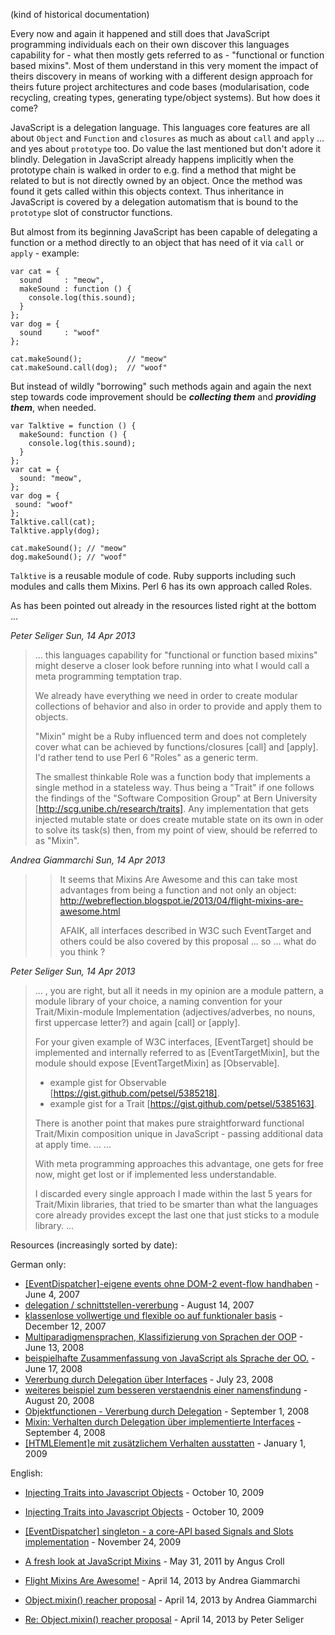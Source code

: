 (kind of historical documentation)


Every now and again it happened and still does that JavaScript programming individuals each on their own discover
this languages capability for - what then mostly gets referred to as - "functional or function based mixins".
Most of them understand in this very moment the impact of theirs discovery in means of working with a different
design approach for theirs future project architectures and code bases (modularisation, code recycling, creating
types, generating type/object systems). But how does it come?


JavaScript is a delegation language. This languages core features are all about `Object` and `Function` and
`closures` as much as about `call` and `apply` ... and yes about `prototype` too. Do value the last mentioned
but don't adore it blindly. Delegation in JavaScript already happens implicitly when the prototype chain is
walked in order to e.g. find a method that might be related to but is not directly owned by an object. Once the
method was found it gets called within this objects context. Thus inheritance in JavaScript is covered by a
delegation automatism that is bound to the `prototype` slot of constructor functions.

But almost from its beginning JavaScript has been capable of delegating a function or a method directly to
an object that has need of it via `call` or `apply` - example:

```
var cat = {
  sound     : "meow",
  makeSound : function () {
    console.log(this.sound);
  }
};
var dog = {
  sound     : "woof"
};

cat.makeSound();          // "meow"
cat.makeSound.call(dog);  // "woof"
```

But instead of wildly "borrowing" such methods again and again the next step towards code improvement should
be ***collecting them*** and ***providing them***, when needed.

```
var Talktive = function () {
  makeSound: function () {
    console.log(this.sound);
  }
};
var cat = {
  sound: "meow",
};
var dog = {
 sound: "woof"
};
Talktive.call(cat);
Talktive.apply(dog);

cat.makeSound(); // "meow"
dog.makeSound(); // "woof"
```

`Talktive` is a reusable module of code. Ruby supports including such modules and calls them Mixins. Perl 6 has
its own approach called Roles.


As has been pointed out already in the resources listed right at the bottom ...

*Peter Seliger Sun, 14 Apr 2013*
> ... this languages capability for "functional or function based mixins" might deserve a closer look before running
> into what I would call a meta programming temptation trap.
>
> We already have everything we need in order to create modular collections of behavior and also in order to provide
> and apply them to objects.
>
> "Mixin" might be a Ruby influenced term and does not completely cover what can be achieved by functions/closures
> [call] and [apply]. I'd rather tend to use Perl 6 "Roles" as a generic term.
>
> The smallest thinkable Role was a function body that implements a single method in a stateless way. Thus being
> a "Trait" if one follows the findings of the "Software Composition Group" at Bern University [http://scg.unibe.ch/research/traits].
> Any implementation that gets injected mutable state or does create mutable state on its own in oder to solve its
> task(s) then, from my point of view, should be referred to as "Mixin".
>

*Andrea Giammarchi Sun, 14 Apr 2013*

> > It seems that Mixins Are Awesome and this can take most advantages from being a function and not only an object:
> > http://webreflection.blogspot.ie/2013/04/flight-mixins-are-awesome.html
> >
> > AFAIK, all interfaces described in W3C such EventTarget and others could be also covered by this proposal
> > ... so ... what do you think ?
>

*Peter Seliger Sun, 14 Apr 2013*

> ... , you are right, but all it needs in my opinion are a module pattern, a module library of your choice,
> a naming convention for your Trait/Mixin-module Implementation (adjectives/adverbes, no nouns, first uppercase letter?)
> and again [call] or [apply].
>
> For your given example of W3C interfaces, [EventTarget] should be implemented and internally referred to as
> [EventTargetMixin], but the module should expose [EventTargetMixin] as [Observable].
>
> - example gist for Observable [https://gist.github.com/petsel/5385218].
> - example gist for a Trait [https://gist.github.com/petsel/5385163].
>
> There is another point that makes pure straightforward functional Trait/Mixin composition unique in JavaScript -
> passing additional data at apply time. ...
> ...
>
> With meta programming approaches this advantage, one gets for free now, might get lost or if implemented less understandable.
>
> I discarded every single approach I made within the last 5 years for Trait/Mixin libraries, that tried to be smarter
> than what the languages core already provides except the last one that just sticks to a module library.
> ...


Resources (increasingly sorted by date):


German only:

* [\[EventDispatcher\]-eigene events ohne DOM-2 event-flow handhaben](http://forum.de.selfhtml.org/archiv/2007/6/t153512/#m999139) - June 4, 2007
* [delegation / schnittstellen-vererbung](http://forum.de.selfhtml.org/archiv/2007/8/t158030/#m1028181) - August 14, 2007
* [klassenlose vollwertige und flexible oo auf funktionaler basis](http://forum.de.selfhtml.org/archiv/2007/12/t163291/#m1064532) - December 12, 2007
* [Multiparadigmensprachen, Klassifizierung von Sprachen der OOP](http://forum.de.selfhtml.org/archiv/2008/6/t172416/#m1130998) - June 13, 2008
* [beispielhafte Zusammenfassung von JavaScript als Sprache der OO.](http://forum.de.selfhtml.org/archiv/2008/6/t172416/#m1132251) - June 17, 2008
* [Vererbung durch Delegation über Interfaces](http://forum.de.selfhtml.org/archiv/2008/7/t174282/#m1145309) - July 23, 2008
* [weiteres beispiel zum besseren verstaendnis einer namensfindung](http://forum.de.selfhtml.org/archiv/2008/8/t175651/#m1155168) - August 20, 2008
* [Objektfunctionen - Vererbung durch Delegation](http://forum.de.selfhtml.org/archiv/2008/8/t176279/#m1159535) - September 1, 2008
* [Mixin: Verhalten durch Delegation über implementierte Interfaces](http://forum.de.selfhtml.org/archiv/2008/9/t176473/#m1161116) - September 4, 2008
* [\[HTMLElement\]e mit zusätzlichem Verhalten ausstatten](http://forum.de.selfhtml.org/archiv/2009/1/t182429/#m1207797) - January 1, 2009


English:

* [Injecting Traits into Javascript Objects](http://web.archive.org/web/20110211115908/http://blogs.yellowfish.biz/2009/injecting-traits-into-javascript-objects#comment-91) - October 10, 2009
* [Injecting Traits into Javascript Objects](http://www.diary.ru/~asfalanaft/p176856114.htm) - October 10, 2009
* [\[EventDispatcher\] singleton - a core-API based Signals and Slots implementation](http://web.archive.org/web/20100810083804/http://www.refactory.org/s/eventdispatcher_singleton_a_core_api_based_signals_and_slots_implementation/view/latest) - November 24, 2009

* [A fresh look at JavaScript Mixins](http://javascriptweblog.wordpress.com/2011/05/31/a-fresh-look-at-javascript-mixins/) - May 31, 2011 by Angus Croll
* [Flight Mixins Are Awesome!](http://webreflection.blogspot.de/2013/04/flight-mixins-are-awesome.html) - April 14, 2013 by Andrea Giammarchi
* [Object.mixin() reacher proposal](http://www.mail-archive.com/es-discuss@mozilla.org/msg22661.html) - April 14, 2013 by Andrea Giammarchi
* [Re: Object.mixin() reacher proposal](http://www.mail-archive.com/es-discuss@mozilla.org/msg22677.html) - April 14, 2013 by Peter Seliger
